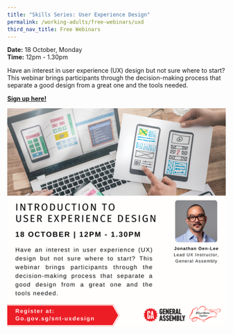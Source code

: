 ```yaml
---
title: "Skills Series: User Experience Design"
permalink: /working-adults/free-webinars/uxd
third_nav_title: Free Webinars
---
```

**Date:** 18 October, Monday
<br> **Time:** 12pm - 1.30pm

Have an interest in user experience (UX) design but not sure where to start? This webinar brings participants through the decision-making process that separate a good design from a great one and the tools needed.  

[**Sign up here!**](https://zoom.us/webinar/register/1916330590343/WN_KjI5QK41R96VIzux2CxZaQ)

![Alt text for image on Isomer site](/images/WA-uxdoct.png)
